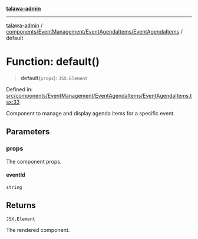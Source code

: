 [**talawa-admin**](../../../../../README.md)

***

[talawa-admin](../../../../../README.md) / [components/EventManagement/EventAgendaItems/EventAgendaItems](../README.md) / default

# Function: default()

> **default**(`props`): `JSX.Element`

Defined in: [src/components/EventManagement/EventAgendaItems/EventAgendaItems.tsx:33](https://github.com/gautam-divyanshu/talawa-admin/blob/2490b2ea9583ec972ca984b1d93932def1c9f92b/src/components/EventManagement/EventAgendaItems/EventAgendaItems.tsx#L33)

Component to manage and display agenda items for a specific event.

## Parameters

### props

The component props.

#### eventId

`string`

## Returns

`JSX.Element`

The rendered component.
